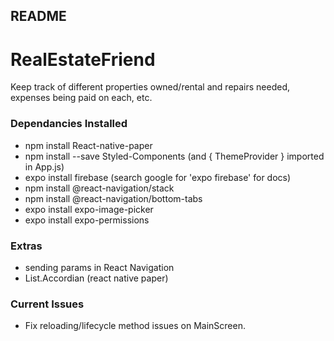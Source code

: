 ## README

# RealEstateFriend

Keep track of different properties owned/rental and repairs needed, expenses being paid on each, etc.

### Dependancies Installed

- npm install React-native-paper
- npm install --save Styled-Components (and { ThemeProvider } imported in App.js)
- expo install firebase (search google for 'expo firebase' for docs)
- npm install @react-navigation/stack
- npm install @react-navigation/bottom-tabs
- expo install expo-image-picker
- expo install expo-permissions

### Extras

- sending params in React Navigation
- List.Accordian (react native paper)

### Current Issues

- Fix reloading/lifecycle method issues on MainScreen.
